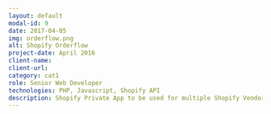 ```yaml
---
layout: default
modal-id: 9
date: 2017-04-05
img: orderflow.png
alt: Shopify Orderflow
project-date: April 2016
client-name: 
client-url: 
category: cat1
role: Senior Web Developer
technologies: PHP, Javascript, Shopify API
description: Shopify Private App to be used for multiple Shopify Vendors to connect directly to a manufacturing software. On a regular schedule basis the new orders are collected and sent to the manufacturing software
---
```

